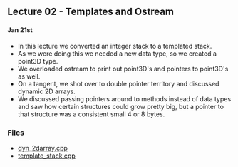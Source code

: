 ## Lecture 02 - Templates and Ostream

#### Jan 21st 

- In this lecture we converted an integer stack to a templated stack.
- As we were doing this we needed a new data type, so we created a point3D type.
- We overloaded ostream to print out point3D's and pointers to point3D's as well.
- On a tangent, we shot over to double pointer territory and discussed dynamic 2D arrays.
- We discussed passing pointers around to methods instead of data types and saw how certain structures could grow pretty big, but a pointer to that structure was a consistent small 4 or 8 bytes. 


### Files
- [dyn_2darray.cpp](dyn_2darray.cpp)
- [template_stack.cpp](template_stack..cpp)

